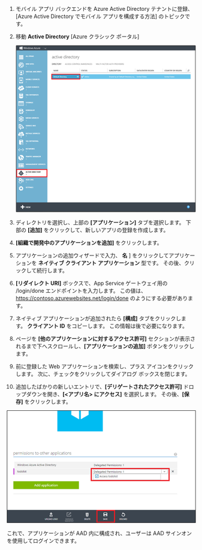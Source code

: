 1. モバイル アプリ バックエンドを Azure Active Directory テナントに登録、[Azure Active Directory でモバイル アプリを構成する方法] のトピックです。

2. 移動 **Active Directory** [Azure クラシック ポータル]

   ![](./media/app-service-mobile-adal-register-app/app-service-navigate-aad.png)

3. ディレクトリを選択し、上部の **[アプリケーション]** タブを選択します。 下部の **[追加]** をクリックして、新しいアプリの登録を作成します。

4. **[組織で開発中のアプリケーションを追加]** をクリックします。

5. アプリケーションの追加ウィザードで入力、 **名** ] をクリックしてアプリケーションを  **ネイティブ クライアント アプリケーション** 型です。 その後、クリックして続行します。

6. **[リダイレクト URI]** ボックスで、App Service ゲートウェイ用の /login/done エンドポイントを入力します。 この値は、https://contoso.azurewebsites.net/login/done のようにする必要があります。

7. ネイティブ アプリケーションが追加されたら **[構成]** タブをクリックします。 **クライアント ID** をコピーします。 この情報は後で必要になります。

8. ページを **[他のアプリケーションに対するアクセス許可]** セクションが表示されるまで下へスクロールし、**[アプリケーションの追加]** ボタンをクリックします。

9. 前に登録した Web アプリケーションを検索し、プラス アイコンをクリックします。 次に、チェックをクリックしてダイアログ ボックスを閉じます。

10. 追加したばかりの新しいエントリで、**[デリゲートされたアクセス許可]** ドロップダウンを開き、**[<アプリ名> にアクセス]** を選択します。 その後、**[保存]** をクリックします。

   ![](./media/app-service-mobile-adal-register-app/aad-native-client-add-permissions.png)

これで、アプリケーションが AAD 内に構成され、ユーザーは AAD サインオンを使用してログインできます。


[azure classic portal]: https://manage.windowsazure.com/ 
[how to configure your mobile app with azure active directory]: ../articles/app-service-how-to-configure-active-directory-authentication.md 


